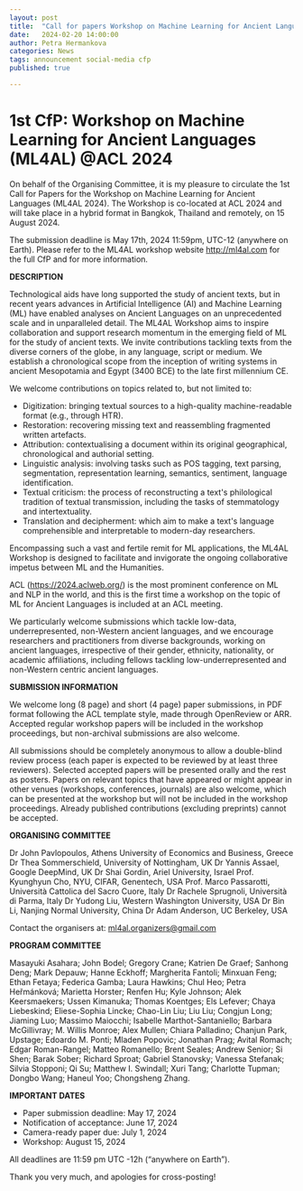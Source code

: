 ```yaml
---
layout: post
title:  "Call for papers Workshop on Machine Learning for Ancient Languages"
date:   2024-02-20 14:00:00
author: Petra Hermankova
categories: News
tags: announcement social-media cfp
published: true

---
```


# 1st CfP: Workshop on Machine Learning for Ancient Languages (ML4AL) @ACL 2024

On behalf of the Organising Committee, it is my pleasure to circulate the 1st Call for Papers for the Workshop on Machine Learning for Ancient Languages (ML4AL 2024).
The Workshop is co-located at ACL 2024 and will take place in a hybrid format in Bangkok, Thailand and remotely, on 15 August 2024.

The submission deadline is May 17th, 2024 11:59pm, UTC-12 (anywhere on Earth).
Please refer to the ML4AL workshop website http://ml4al.com for the full CfP and for more information.

**DESCRIPTION**

Technological aids have long supported the study of ancient texts, but in recent years advances in Artificial Intelligence (AI) and Machine Learning (ML) have enabled analyses on Ancient Languages on an unprecedented scale and in unparalleled detail. The ML4AL Workshop aims to inspire collaboration and support research momentum in the emerging field of ML for the study of ancient texts. We invite contributions tackling texts from the diverse corners of the globe, in any language, script or medium. We establish a chronological scope from the inception of writing systems in ancient Mesopotamia and Egypt (3400 BCE) to the late first millennium CE.

We welcome contributions on topics related to, but not limited to:

- Digitization: bringing textual sources to a high-quality machine-readable format (e.g., through HTR).
- Restoration: recovering missing text and reassembling fragmented written artefacts.
- Attribution: contextualising a document within its original geographical, chronological and authorial setting.
- Linguistic analysis: involving tasks such as POS tagging, text parsing, segmentation, representation learning, semantics, sentiment, language identification.
- Textual criticism: the process of reconstructing a text's philological tradition of textual transmission, including the tasks of stemmatology and intertextuality.
- Translation and decipherment: which aim to make a text's language comprehensible and interpretable to modern-day researchers.

Encompassing such a vast and fertile remit for ML applications, the ML4AL Workshop is designed to facilitate and invigorate the ongoing collaborative impetus between ML and the Humanities.

ACL (https://2024.aclweb.org/) is the most prominent conference on ML and NLP in the world, and this is the first time a workshop on the topic of ML for Ancient Languages is included at an ACL meeting.

We particularly welcome submissions which tackle low-data, underrepresented, non-Western ancient languages, and we encourage researchers and practitioners from diverse backgrounds, working on ancient languages, irrespective of their gender, ethnicity, nationality, or academic affiliations, including fellows tackling low-underrepresented and non-Western centric ancient languages.

**SUBMISSION INFORMATION**

We welcome long (8 page) and short (4 page) paper submissions, in PDF format following the ACL template style, made through OpenReview or ARR.
Accepted regular workshop papers will be included in the workshop proceedings, but non-archival submissions are also welcome.

All submissions should be completely anonymous to allow a double-blind review process (each paper is expected to be reviewed by at least three reviewers). Selected accepted papers will be presented orally and the rest as posters. Papers on relevant topics that have appeared or might appear in other venues (workshops, conferences, journals) are also welcome, which can be presented at the workshop but will not be included in the workshop proceedings. Already published contributions (excluding preprints) cannot be accepted.

**ORGANISING COMMITTEE**

Dr John Pavlopoulos, Athens University of Economics and Business, Greece
Dr Thea Sommerschield, University of Nottingham, UK
Dr Yannis Assael, Google DeepMind, UK
Dr Shai Gordin, Ariel University, Israel
Prof. Kyunghyun Cho, NYU, CIFAR, Genentech, USA
Prof. Marco Passarotti, Università Cattolica del Sacro Cuore, Italy
Dr Rachele Sprugnoli, Università di Parma, Italy
Dr Yudong Liu, Western Washington University, USA
Dr Bin Li, Nanjing Normal University, China
Dr Adam Anderson, UC Berkeley, USA

Contact the organisers at: ml4al.organizers@gmail.com

**PROGRAM COMMITTEE**

Masayuki Asahara; John Bodel; Gregory Crane; Katrien De Graef; Sanhong Deng; Mark Depauw; Hanne Eckhoff; Margherita Fantoli; Minxuan Feng; Ethan Fetaya; Federica Gamba; Laura Hawkins; Chul Heo; Petra Heřmánková; Marietta Horster; Renfen Hu; Kyle Johnson; Alek Keersmaekers; Ussen Kimanuka; Thomas Koentges; Els Lefever; Chaya Liebeskind; Eliese-Sophia Lincke; Chao-Lin Liu; Liu Liu; Congjun Long; Jiaming Luo; Massimo Maiocchi; Isabelle Marthot-Santaniello; Barbara McGillivray; M. Willis Monroe; Alex Mullen; Chiara Palladino; Chanjun Park, Upstage; Edoardo M. Ponti; Mladen Popovic; Jonathan Prag; Avital Romach; Edgar Roman-Rangel; Matteo Romanello; Brent Seales; Andrew Senior; Si Shen; Barak Sober; Richard Sproat; Gabriel Stanovsky; Vanessa Stefanak; Silvia Stopponi; Qi Su; Matthew I. Swindall; Xuri Tang; Charlotte Tupman; Dongbo Wang; Haneul Yoo; Chongsheng Zhang.

**IMPORTANT DATES**

- Paper submission deadline: May 17, 2024
- Notification of acceptance: June 17, 2024
- Camera-ready paper due: July 1, 2024
- Workshop: August 15, 2024

All deadlines are 11:59 pm UTC -12h (“anywhere on Earth”).

Thank you very much, and apologies for cross-posting!

